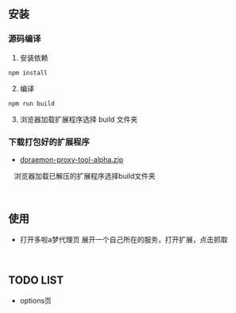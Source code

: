 ## 安装
### 源码编译
1. 安装依赖
  ```
  npm install
  ```
2. 编译
  ```
  npm run build
  ```
3. 浏览器加载扩展程序选择 build 文件夹

### 下载打包好的扩展程序
+ [doraemon-proxy-tool-alpha.zip](https://objects.githubusercontent.com/github-production-release-asset-2e65be/540353434/08a55898-48eb-4bdb-b53f-3e6cc21d2334?X-Amz-Algorithm=AWS4-HMAC-SHA256&X-Amz-Credential=AKIAIWNJYAX4CSVEH53A%2F20220923%2Fus-east-1%2Fs3%2Faws4_request&X-Amz-Date=20220923T093933Z&X-Amz-Expires=300&X-Amz-Signature=0ddd20c0bb8218349cb87e0b919c489f6ab44edc96b190ad8b9d1db3eaea81fe&X-Amz-SignedHeaders=host&actor_id=58289241&key_id=0&repo_id=540353434&response-content-disposition=attachment%3B%20filename%3Ddoraemon-proxy-tool-alpha.zip&response-content-type=application%2Foctet-stream)

&nbsp;&nbsp; 浏览器加载已解压的扩展程序选择build文件夹

<br/>

## 使用
+  打开多啦a梦代理页 展开一个自己所在的服务，打开扩展，点击抓取

<br/>

## TODO LIST
+ options页
